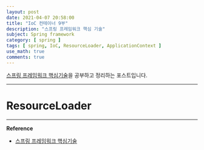 ```yaml
---
layout: post
date: 2021-04-07 20:58:00
title: "IoC 컨테이너 9부"
description: "스프링 프레임워크 핵심 기술"
subject: Spring framework
category: [ spring ]
tags: [ spring, IoC, ResourceLoader, ApplicationContext ]
use_math: true
comments: true
---
```


[스프링 프레임워크 핵심기술](https://www.inflearn.com/course/spring-framework_core/dashboard)을 공부하고 정리하는 포스트입니다.

---

# ResourceLoader


---
**Reference**
+ [스프링 프레임워크 핵심기술](https://www.inflearn.com/course/spring-framework_core/dashboard)
